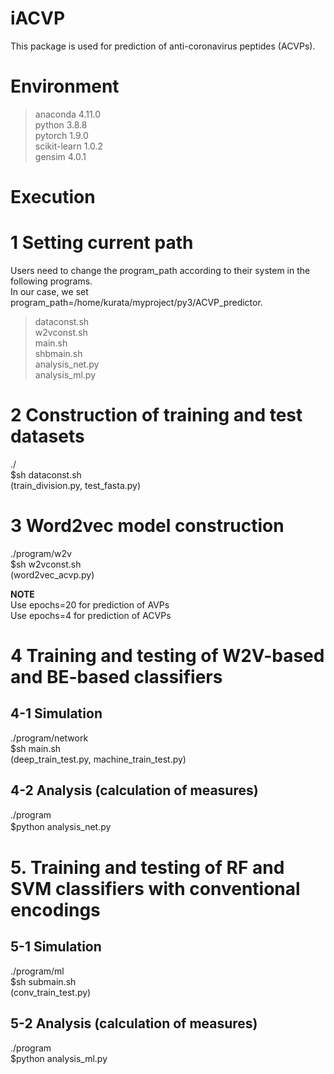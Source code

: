 # iACVP
This package is used for prediction of anti-coronavirus peptides (ACVPs).

# Environment
 >anaconda 4.11.0  
 >python 3.8.8  
 >pytorch 1.9.0  
 >scikit-learn 1.0.2  
 >gensim 4.0.1
  
# Execution
# 1 Setting current path  
 Users need to change the program_path according to their system in the following programs.  
 In our case, we set program_path=/home/kurata/myproject/py3/ACVP_predictor.  
 >dataconst.sh    
 >w2vconst.sh     
 >main.sh   
 >shbmain.sh   
 >analysis_net.py   
 >analysis_ml.py   
 
# 2 Construction of training and test datasets  
./  
$sh dataconst.sh  
 (train_division.py,  test_fasta.py)  
 
# 3 Word2vec model construction  
./program/w2v  
$sh w2vconst.sh  
 (word2vec_acvp.py)  
 
**NOTE**  
 Use epochs=20  for prediction of AVPs  
 Use epochs=4   for prediction of ACVPs  
 
# 4 Training and testing of W2V-based and BE-based classifiers  
## 4-1 Simulation  
./program/network  
$sh main.sh  
 (deep_train_test.py, machine_train_test.py)  

## 4-2 Analysis (calculation of measures)  
./program  
$python analysis_net.py  　

# 5. Training and testing of RF and SVM classifiers with conventional encodings  
## 5-1 Simulation  
./program/ml  
$sh submain.sh  
 (conv_train_test.py)  

## 5-2 Analysis (calculation of measures)  
./program  
$python analysis_ml.py   

